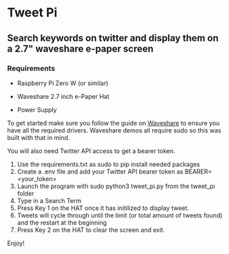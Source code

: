 # Tweet Pi

## Search keywords on twitter and display them on a 2.7" waveshare e-paper screen

### Requirements

* Raspberry Pi Zero W (or similar)

* Waveshare 2.7 inch e-Paper Hat

* Power Supply

To get started make sure you follow the guide on [Waveshare](https://www.waveshare.com/wiki/2.7inch_e-Paper_HAT) to ensure you have all the required drivers. Waveshare demos all require sudo so this was built with that in mind.

You will also need Twitter API access to get a bearer token.

1. Use the requirements.txt as sudo to pip install needed packages
2. Create a .env file and add your Twitter API bearer token as BEARER=<your_token>
3. Launch the program with sudo python3 tweet_pi.py from the tweet_pi folder
4. Type in a Search Term
5. Press Key 1 on the HAT once it has initilized to display tweet.
6. Tweets will cycle through until the limit (or total amount of tweets found) and the restart at the beginning
7. Press Key 2 on the HAT to clear the screen and exit.

Enjoy!
